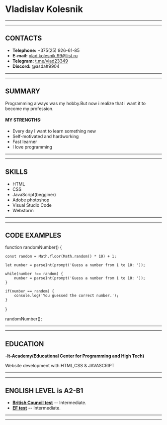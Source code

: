 Vladislav Kolesnik
==================

------------------------      ---------------------------------------------------------
------------------------      ---------------------------------------------------------
## CONTACTS

- **Telephone:** +375(25) 926-61-85
- **E-mail:** <vlad.kolesnik.99@list.ru>
- **Telegram:** [t.me/vlad23349](https://t.me/vlad23349)
- **Discord:** @asda#9904

------------------------      ---------------------------------------------------------



------------------------      ---------------------------------------------------------

## SUMMARY
Programming always was my hobby.But now i realize that i want it to become my profession.
#### MY STRENGTHS: 

* Every day I want to learn something new
* Self-motivated and hardworking
* Fast learner
* I love programming
------------------------      ---------------------------------------------------------




------------------------      ---------------------------------------------------------

## SKILLS
- HTML
- CSS
- JavaScript(begginer)
- Adobe photoshop
- Visual Studio Code
- Webstorm
------------------------      ---------------------------------------------------------




------------------------      ---------------------------------------------------------

## CODE EXAMPLES

function randomNumber() {

    const random = Math.floor(Math.random() * 10) + 1;

    let number = parseInt(prompt('Guess a number from 1 to 10: '));

    while(number !== random) {
        number = parseInt(prompt('Guess a number from 1 to 10: '));
    }

    if(number == random) {
        console.log('You guessed the correct number.');
    }

  }

randomNumber();
------------------------      ---------------------------------------------------------




------------------------      ---------------------------------------------------------

## EDUCATION

-**It-Academy(Educational Center for Programming and High Tech)**

Website development with HTML,CSS & JAVASCRIPT

------------------------      ---------------------------------------------------------




------------------------      ---------------------------------------------------------

## ENGLISH LEVEL is A2-B1

- **[British Council test](https://learnenglish.britishcouncil.org/)** -- Intermediate.  
- **[EF test](www.efset.org)** -- Intermediate.
------------------------      ---------------------------------------------------------
------------------------      ---------------------------------------------------------
